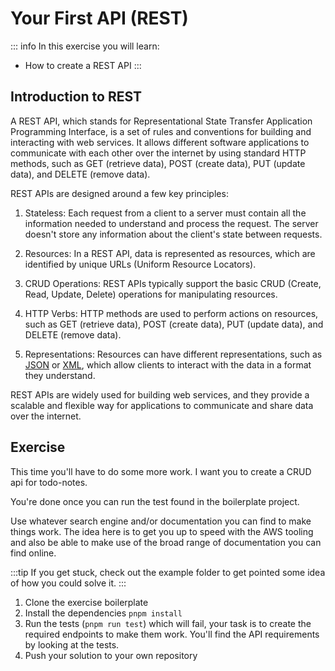 # Your First API (REST)

::: info
In this exercise you will learn:
* How to create a REST API
:::

## Introduction to REST

A REST API, which stands for Representational State Transfer Application Programming Interface, is a set of rules and conventions for building and interacting with web services. It allows different software applications to communicate with each other over the internet by using standard HTTP methods, such as GET (retrieve data), POST (create data), PUT (update data), and DELETE (remove data).

REST APIs are designed around a few key principles:

1. Stateless: Each request from a client to a server must contain all the information needed to understand and process the request. The server doesn't store any information about the client's state between requests.

2. Resources: In a REST API, data is represented as resources, which are identified by unique URLs (Uniform Resource Locators).

3. CRUD Operations: REST APIs typically support the basic CRUD (Create, Read, Update, Delete) operations for manipulating resources.

4. HTTP Verbs: HTTP methods are used to perform actions on resources, such as GET (retrieve data), POST (create data), PUT (update data), and DELETE (remove data).

5. Representations: Resources can have different representations, such as [JSON](https://www.json.org/json-en.html) or [XML](https://en.wikipedia.org/wiki/XML), which allow clients to interact with the data in a format they understand.

REST APIs are widely used for building web services, and they provide a scalable and flexible way for applications to communicate and share data over the internet.

## Exercise

This time you'll have to do some more work. I want you to create a CRUD api for todo-notes.

You're done once you can run the test found in the boilerplate project.

Use whatever search engine and/or documentation you can find to make things work. The idea here is to get you up to speed with the AWS tooling and also be able to make use of the broad range of documentation you can find online.

:::tip
If you get stuck, check out the example folder to get pointed some idea of how you could solve it.
:::

1. Clone the exercise boilerplate
2. Install the dependencies `pnpm install`
3. Run the tests (`pnpm run test`) which will fail, your task is to create the required endpoints to make them work. You'll find the API requirements by looking at the tests.
4. Push your solution to your own repository

